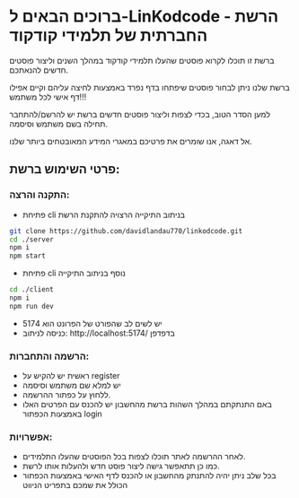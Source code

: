 # ברוכים הבאים ל-LinKodcode - הרשת החברתית של תלמידי קודקוד

ברשת זו תוכלו לקרוא פוסטים שהעלו תלמידי קודקוד במהלך השנים וליצור פוסטים חדשים להנאתכם.

ברשת שלנו ניתן לבחור פוסטים שיפתחו בדף נפרד באמצעות לחיצה עליהם וקיים אפילו דף אישי לכל משתמש!!!

למען הסדר הטוב, בכדי לצפות וליצור פוסטים חדשים ברשת יש להרשם/להתחבר תחילה בשם משתמש וסיסמה.

אל דאגה, אנו שומרים את פרטיכם במאגרי המידע המאובטחים ביותר שלנו.

## פרטי השימוש ברשת:
### התקנה והרצה:
* פתיחת cli בניתוב התיקייה הרצויה להתקנת הרשת
```bash
git clone https://github.com/davidlandau770/linkodcode.git
cd ./server
npm i
npm start
```
* פתיחת cli נוסף בניתוב התיקייה
```bash
cd ./client
npm i
npm run dev
```
* יש לשים לב שהפורט של הפרונט הוא 5174
* כניסה לניתוב: http://localhost:5174/ בדפדפן

### הרשמה והתחברות:
* ראשית יש להקיש על register
* יש למלא שם משתמש וסיסמה
* ללחוץ על כפתור ההרשמה.
* באם התנתקתם במהלך השהות ברשת מהחשבון יש להכנס עם הפרטים האלו באמצעות הכפתור login

### אפשרויות:
* לאחר ההרשמה לאתר תוכלו לצפות בכל הפוסטים שהעלו התלמידים.
* כמו כן תתאפשר גישה ליצור פוסט חדש ולהעלות אותו לרשת.
* בכל שלב ניתן יהיה להתנתק מהחשבון או להכנס לדף האישי באמצעות הכפתור הכולל את שמכם בתפריט הניווט
